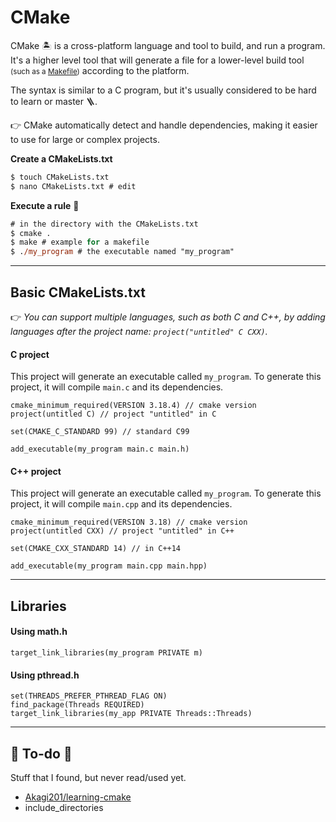 # CMake

<div class="row row-cols-md-2"><div>

CMake 🏝️ is a cross-platform language and tool to build, and run a program. It's a higher level tool that will generate a file for a lower-level build tool <small>(such as a [Makefile](/tools-and-frameworks/others/build/makefile/index.md))</small> according to the platform.

The syntax is similar to a C program, but it's usually considered to be hard to learn or master 🪜.

👉 CMake automatically detect and handle dependencies, making it easier to use for large or complex projects.
</div><div>

**Create a CMakeLists.txt**

```ps
$ touch CMakeLists.txt
$ nano CMakeLists.txt # edit
```

**Execute a rule** 🌴

```ps
# in the directory with the CMakeLists.txt
$ cmake .
$ make # example for a makefile
$ ./my_program # the executable named "my_program"
```
</div></div>

<hr class="sep-both">

## Basic CMakeLists.txt

👉 *You can support multiple languages, such as both C and C++, by adding languages after the project name: `project("untitled" C CXX)`.*

<div class="row row-cols-md-2"><div>

#### C project

This project will generate an executable called `my_program`. To generate this project, it will compile `main.c` and its dependencies.

```scss!
cmake_minimum_required(VERSION 3.18.4) // cmake version
project(untitled C) // project "untitled" in C

set(CMAKE_C_STANDARD 99) // standard C99

add_executable(my_program main.c main.h)
```
</div><div>

#### C++ project

This project will generate an executable called `my_program`. To generate this project, it will compile `main.cpp` and its dependencies.

```scss!
cmake_minimum_required(VERSION 3.18) // cmake version
project(untitled CXX) // project "untitled" in C++

set(CMAKE_CXX_STANDARD 14) // in C++14

add_executable(my_program main.cpp main.hpp)
```
</div></div>

<hr class="sep-both">

## Libraries

<div class="row row-cols-md-2"><div>

#### Using math.h

```scss!
target_link_libraries(my_program PRIVATE m)
```
</div><div>

#### Using pthread.h

```scss!
set(THREADS_PREFER_PTHREAD_FLAG ON)
find_package(Threads REQUIRED)
target_link_libraries(my_app PRIVATE Threads::Threads)
```
</div></div>

<hr class="sep-both">

## 👻 To-do 👻

Stuff that I found, but never read/used yet.

<div class="row row-cols-md-2"><div>

* [Akagi201/learning-cmake](https://github.com/Akagi201/learning-cmake)
* include_directories

</div><div>
</div></div>